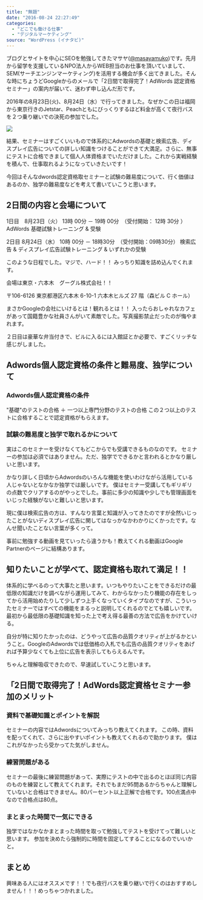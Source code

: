 ```yaml
---
title: "無題"
date: "2016-08-24 22:27:49"
categories:
  - "どこでも働ける仕事"
  - "デジタルマーケティング"
source: "WordPress (イナタビ)"
---
```


ブログとサイトを中心にSEOを勉強してきたマサヤ([@masayamuko](https://twitter.com/MasayaMuko))です。先月から留学を支援しているNPO法人からWEB担当のお仕事を頂いていまして、SEM(サーチエンジンマーケティング)を活用する機会が多く出てきました。そんな時にちょうどGoogleからのメールで「2日間で取得完了！AdWords 認定資格セミナー」の案内が届いて、迷わず申し込んだ形です。

2016年の8月23日(火)、8月24日（水）で行ってきました。なぜかこの日は福岡から東京行きのJetstar、Peachともにびっくりするほど料金が高くて夜行バスを２つ乗り継いでの決死の参加でした。

![](https://masayamuko.com/wp/wp-content/uploads/2016/08/スクリーンショット-2016-08-24-20.07.07-1024x636.png)

結果、セミナーはすごくいいもので体系的にAdwordsの基礎と検索広告、ディスプレイ広告についての詳しい知識をつけることができて大満足。さらに、無事にテストに合格できまして個人人体資格までいただけました。これから実戦経験を積んで、仕事取れるようになっていきたいです！

今回はそんなdwords認定資格取セミナーと試験の難易度について、行く価値はあるのか、独学の難易度などを考えて書いていこうと思います。

## 2日間の内容と会場について

1日目　8月23日（火） 13時 00分 － 19時 00分　（受付開始： 12時 30分 ）
AdWords 基礎試験トレーニング & 受験

2日目 8月24日（水） 10時 00分 － 18時30分　（受付開始：09時30分）
検索広告 & ディスプレイ広告試験トレーニング & いずれかの受験

このような日程でした。マジで、ハード！！
みっちり知識を詰め込んでくれます。

会場は東京・六本木　グーグル株式会社！！

〒106-6126 東京都港区六本木 6-10-1 六本木ヒルズ 27 階（森ビル C ホール）

まさかGoogleの会社にいけるとは！観れるとは！！
入ったらおしゃれなカフェがあって国籍豊かな社員さんがいて素敵でした。写真撮影禁止だったのが悔やまれます。

２日目は豪華な弁当付きで、ビルに入るには入館証とか必要で、すごくリッチな感じがしました。

## Adwords個人認定資格の条件と難易度、独学について

### Adwords個人認定資格の条件
"基礎"のテストの合格 ＋ 一つ以上専門分野のテストの合格
この２つ以上のテストに合格することで認定資格がもらえます。

### 試験の難易度と独学で取れるかについて
実はこのセミナーを受けなくてもどこからでも受講できるものなのです。
セミナーの参加は必須ではありません。ただ、独学でできるかと言われるとかなり厳しいと思います。

かなり詳しく日頃からAdwordsのいろんな機能を使いわけながら活用している人じゃないとなかなか独学では厳しいです。
僕はセミナー受講してもギリギリの点数でクリアするのがやっとでした。事前に多少の知識や少しでも管理画面をいじった経験がないと難しいと思います。

現に僕は検索広告の方は、すんなり言葉と知識が入ってきたのですが全然いじったことがないディスプレイ広告に関してはなっかなかわかりにくかったです。なんせ聞いたことない言葉が多くって。

事前に勉強する動画を見ていったら違うかも！教えてくれる動画はGoogle Partnerのページに結構あります。

## 知りたいことが学べて、認定資格も取れて満足！！

体系的に学べるのって大事たと思います。いつもやりたいことをできるだけの最低限の知識だけを調べながら運用してみて、わからなかったり機能の存在をしってから活用始めたりして少しずつ上手くなっていくタイプなのですが、こういったセミナーではすべての機能をまるっと説明してくれるのでとても嬉しいです。最初から最低限の基礎知識を知った上で考え得る最善の方法で広告をかけていける。

自分が特に知りたかったのは、どうやって広告の品質クオリティが上がるかということ。GoogleのAdwordsでは低価格の入札でも広告の品質クオリティをあげれば予算少なくても上位に広告を表示してもらえるんです。

ちゃんと理解吸収できたので、早速試していこうと思います。

## 「2日間で取得完了！AdWords認定資格セミナー参加のメリット

### 資料で基礎知識とポイントを解説

セミナーの内容ではAdwordsについてみっちり教えてくれます。
この時、資料を配ってくれて、さらに出やすいポイントも教えてくれるので助かります。
僕はこれがなかったら受かってた気がしません。

### 練習問題がある
セミナーの最後に練習問題があって、実際にテストの中で出るのとほぼ同じ内容のものを練習として教えてくれます。それでもまだ95問あるからちゃんと理解していないと合格はできません。80パーセント以上正解で合格です。100点満点中なので合格点は80点。

### まとまった時間で一気にできる

独学ではなかなかまとまった時間を取って勉強してテストを受けてって難しいと思います。
参加を決めたら強制的に時間を固定してすることになるのでいいかと。

## まとめ

興味ある人にはオススメです！！でも夜行バスを乗り継いで行くのはおすすめしません！！！めっちゃつかれました。